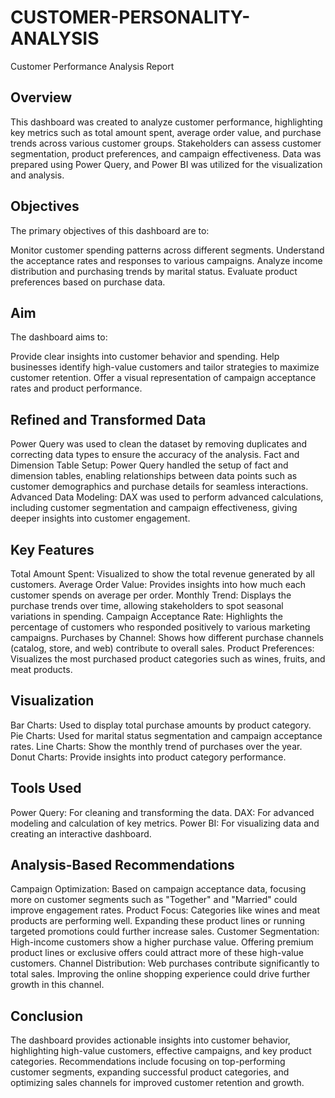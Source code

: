 # CUSTOMER-PERSONALITY-ANALYSIS
Customer Performance Analysis Report

## Overview
This dashboard was created to analyze customer performance, highlighting key metrics such as total amount spent, average order value, and purchase trends across various customer groups. Stakeholders can assess customer segmentation, product preferences, and campaign effectiveness. Data was prepared using Power Query, and Power BI was utilized for the visualization and analysis.

## Objectives
The primary objectives of this dashboard are to:

Monitor customer spending patterns across different segments.
Understand the acceptance rates and responses to various campaigns.
Analyze income distribution and purchasing trends by marital status.
Evaluate product preferences based on purchase data.
## Aim
The dashboard aims to:

Provide clear insights into customer behavior and spending.
Help businesses identify high-value customers and tailor strategies to maximize customer retention.
Offer a visual representation of campaign acceptance rates and product performance.
## Refined and Transformed Data
Power Query was used to clean the dataset by removing duplicates and correcting data types to ensure the accuracy of the analysis.
Fact and Dimension Table Setup: Power Query handled the setup of fact and dimension tables, enabling relationships between data points such as customer demographics and purchase details for seamless interactions.
Advanced Data Modeling: DAX was used to perform advanced calculations, including customer segmentation and campaign effectiveness, giving deeper insights into customer engagement.
## Key Features
Total Amount Spent: Visualized to show the total revenue generated by all customers.
Average Order Value: Provides insights into how much each customer spends on average per order.
Monthly Trend: Displays the purchase trends over time, allowing stakeholders to spot seasonal variations in spending.
Campaign Acceptance Rate: Highlights the percentage of customers who responded positively to various marketing campaigns.
Purchases by Channel: Shows how different purchase channels (catalog, store, and web) contribute to overall sales.
Product Preferences: Visualizes the most purchased product categories such as wines, fruits, and meat products.
## Visualization
Bar Charts: Used to display total purchase amounts by product category.
Pie Charts: Used for marital status segmentation and campaign acceptance rates.
Line Charts: Show the monthly trend of purchases over the year.
Donut Charts: Provide insights into product category performance.
## Tools Used
Power Query: For cleaning and transforming the data.
DAX: For advanced modeling and calculation of key metrics.
Power BI: For visualizing data and creating an interactive dashboard.
## Analysis-Based Recommendations
Campaign Optimization: Based on campaign acceptance data, focusing more on customer segments such as "Together" and "Married" could improve engagement rates.
Product Focus: Categories like wines and meat products are performing well. Expanding these product lines or running targeted promotions could further increase sales.
Customer Segmentation: High-income customers show a higher purchase value. Offering premium product lines or exclusive offers could attract more of these high-value customers.
Channel Distribution: Web purchases contribute significantly to total sales. Improving the online shopping experience could drive further growth in this channel.
## Conclusion
The dashboard provides actionable insights into customer behavior, highlighting high-value customers, effective campaigns, and key product categories. Recommendations include focusing on top-performing customer segments, expanding successful product categories, and optimizing sales channels for improved customer retention and growth.

